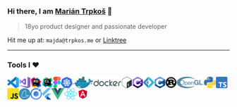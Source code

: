 ### Hi there, I am [Marián Trpkoš](https://majda.me/) 👋

> 18yo product designer and passionate developer

Hit me up at: `majda@trpkos.me` or [Linktree](https://linktr.ee/majda107)

---

### Tools I ❤️

<img align="left" alt="Visual Studio Code" width="26px" src="https://raw.githubusercontent.com/majda107/majda107/main/icons/vscode.svg" />
<img align="left" alt="Visual Studio Code" width="26px" src="https://raw.githubusercontent.com/majda107/majda107/main/icons/vs.svg" />
<img align="left" alt="Visual Studio Code" width="26px" src="https://raw.githubusercontent.com/majda107/majda107/main/icons/rider.svg" />
<img align="left" alt="Visual Studio Code" width="26px" src="https://raw.githubusercontent.com/majda107/majda107/main/icons/clion.svg" />
<img align="left" alt="Visual Studio Code" height="26px" src="https://raw.githubusercontent.com/majda107/majda107/main/icons/figma.svg" />


<img align="left" alt="Visual Studio Code" height="26px" src="https://raw.githubusercontent.com/majda107/majda107/main/icons/kubernetes.svg" />
<img align="left" alt="Visual Studio Code" height="26px" src="https://raw.githubusercontent.com/majda107/majda107/main/icons/docker.svg" />
<img align="left" alt="Visual Studio Code" height="26px" src="https://raw.githubusercontent.com/majda107/majda107/main/icons/bash.svg" />


<img align="left" alt="Visual Studio Code" height="26px" src="https://raw.githubusercontent.com/majda107/majda107/main/icons/csharp.svg" />
<img align="left" alt="Visual Studio Code" height="26px" src="https://raw.githubusercontent.com/majda107/majda107/main/icons/fsharp.svg" />
<img align="left" alt="Visual Studio Code" height="26px" src="https://raw.githubusercontent.com/majda107/majda107/main/icons/c.svg" />
<img align="left" alt="Visual Studio Code" height="26px" src="https://raw.githubusercontent.com/majda107/majda107/main/icons/rust.svg" />
<img align="left" alt="Visual Studio Code" height="26px" src="https://raw.githubusercontent.com/majda107/majda107/main/icons/opengl.svg" />
<img align="left" alt="Visual Studio Code" height="26px" src="https://raw.githubusercontent.com/majda107/majda107/main/icons/python.svg" />
<img align="left" alt="Visual Studio Code" height="26px" src="https://raw.githubusercontent.com/majda107/majda107/main/icons/ts.svg" />
<img align="left" alt="Visual Studio Code" height="26px" src="https://raw.githubusercontent.com/majda107/majda107/main/icons/js.svg" />


<img align="left" alt="Visual Studio Code" height="26px" src="https://raw.githubusercontent.com/majda107/majda107/main/icons/yarn.svg" />
<img align="left" alt="Visual Studio Code" height="26px" src="https://raw.githubusercontent.com/majda107/majda107/main/icons/ionic.svg" />
<img align="left" alt="Visual Studio Code" height="26px" src="https://raw.githubusercontent.com/majda107/majda107/main/icons/flutter.svg" />
<img align="left" alt="Visual Studio Code" height="26px" src="https://raw.githubusercontent.com/majda107/majda107/main/icons/vue.svg" />
<img align="left" alt="Visual Studio Code" height="26px" src="https://raw.githubusercontent.com/majda107/majda107/main/icons/react.svg" />
<img align="left" alt="Visual Studio Code" height="26px" src="https://raw.githubusercontent.com/majda107/majda107/main/icons/angular.svg" />
<!--
### Spotify Playing 🎧

[<img src="https://now-playing-codestackr.vercel.app/api/spotify-playing" alt="codeSTACKr Spotify Playing" width="350" />](https://open.spotify.com/user/swyqyimdc12jajde4vpwd2x1b)
-->
